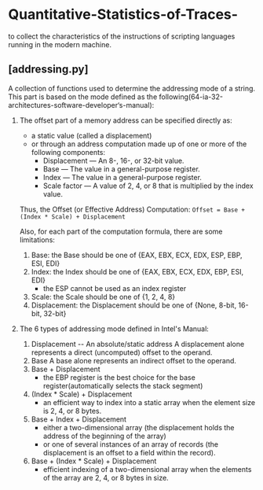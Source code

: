 # Quantitative-Statistics-of-Traces-
to collect the characteristics of the instructions of scripting languages running in the modern machine.


## [addressing.py]
A collection of functions used to determine the addressing mode of a string.
This part is based on the mode defined as the following(64-ia-32-architectures-software-developer‘s-manual):

1. The offset part of a memory address can be specified directly as:
	* a static value (called a displacement)
	* or through an address computation made up of one or more of the following components:
		+ Displacement — An 8-, 16-, or 32-bit value.
		+ Base — The value in a general-purpose register.
		+ Index — The value in a general-purpose register.
		+ Scale factor — A value of 2, 4, or 8 that is multiplied by the index value.

	Thus, the Offset (or Effective Address) Computation: `Offset = Base + (Index * Scale) + Displacement`
	
	Also, for each part of the computation formula, there are some limitations:
	1. Base: the Base should be one of {EAX, EBX, ECX, EDX, ESP, EBP, ESI, EDI}
	2. Index: the Index should be one of {EAX, EBX, ECX, EDX, EBP, ESI, EDI}
		* the ESP cannot be used as an index register
	3. Scale: the Scale should be one of {1, 2, 4, 8}
	4. Displacement: the Displacement should be one of {None, 8-bit, 16-bit, 32-bit}

2. The 6 types of addressing mode defined in Intel's Manual:
	1. Displacement -- An absolute/static address
		A displacement alone represents a direct (uncomputed) offset to the operand.
	2. Base
		A base alone represents an indirect offset to the operand.
	3. Base + Displacement
		* the EBP register is the best choice for the base register(automatically selects the stack segment)
	4. (Index * Scale) + Displacement
		* an efficient way to index into a static array when the element size is 2, 4, or 8 bytes.
	5. Base + Index + Displacement
		* either a two-dimensional array (the displacement holds the address of the beginning of the array)
		* or one of several instances of an array of records (the displacement is an offset to a field within the record).
	6. Base + (Index * Scale) + Displacement
		* efficient indexing of a two-dimensional array when the elements of the array are 2, 4, or 8 bytes in size.


